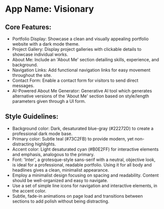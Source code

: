 # **App Name**: Visionary

## Core Features:

- Portfolio Display: Showcase a clean and visually appealing portfolio website with a dark mode theme.
- Project Gallery: Display project galleries with clickable details to showcase individual works.
- About Me: Include an 'About Me' section detailing skills, experience, and background.
- Navigation Links: Add functional navigation links for easy movement throughout the site.
- Contact Form: Enable a contact form for visitors to send direct messages.
- AI-Powered About Me Generator: Generative AI tool which generates alternative versions of the 'About Me' section based on style/length parameters given through a UI form.

## Style Guidelines:

- Background color: Dark, desaturated blue-gray (#22272D) to create a professional dark mode base.
- Primary color: Subtle teal (#73C2FB) to provide modern, yet non-distracting highlights.
- Accent color: Light desaturated cyan (#B0E2FF) for interactive elements and emphasis, analogous to the primary.
- Font: 'Inter', a grotesque-style sans-serif with a neutral, objective look, is ideal for a professional, readable portfolio. Using it for all body and headlines gives a clean, minimalist appearance.
- Employ a minimalist design focusing on spacing and readability. Content should be well-organized and easy to navigate.
- Use a set of simple line icons for navigation and interactive elements, in the accent color.
- Subtle, fade-in animations on page load and transitions between sections to add polish without being distracting.